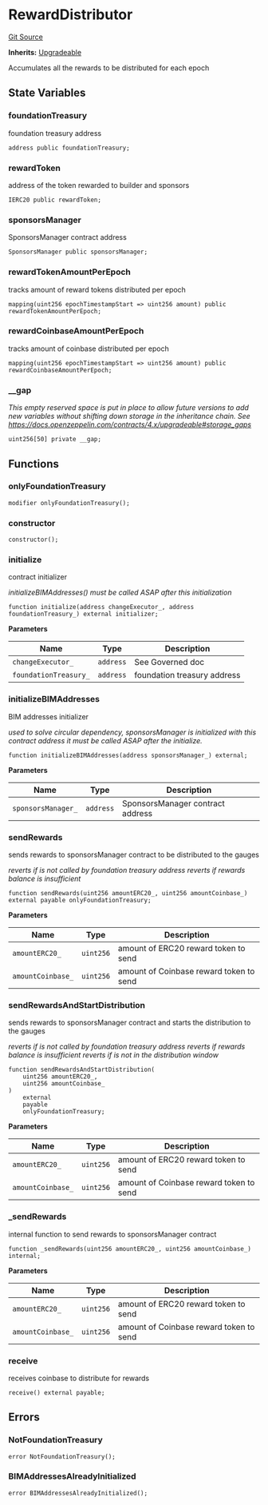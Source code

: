# RewardDistributor

[Git Source](https://github.com/rsksmart/builder-incentives-sc/blob/8884129e0c22dd8af168020cf4a012261055868b/src/RewardDistributor.sol)

**Inherits:** [Upgradeable](/src/governance/Upgradeable.sol/abstract.Upgradeable.md)

Accumulates all the rewards to be distributed for each epoch

## State Variables

### foundationTreasury

foundation treasury address

```solidity
address public foundationTreasury;
```

### rewardToken

address of the token rewarded to builder and sponsors

```solidity
IERC20 public rewardToken;
```

### sponsorsManager

SponsorsManager contract address

```solidity
SponsorsManager public sponsorsManager;
```

### rewardTokenAmountPerEpoch

tracks amount of reward tokens distributed per epoch

```solidity
mapping(uint256 epochTimestampStart => uint256 amount) public rewardTokenAmountPerEpoch;
```

### rewardCoinbaseAmountPerEpoch

tracks amount of coinbase distributed per epoch

```solidity
mapping(uint256 epochTimestampStart => uint256 amount) public rewardCoinbaseAmountPerEpoch;
```

### \_\_gap

_This empty reserved space is put in place to allow future versions to add new variables without shifting down storage
in the inheritance chain. See https://docs.openzeppelin.com/contracts/4.x/upgradeable#storage_gaps_

```solidity
uint256[50] private __gap;
```

## Functions

### onlyFoundationTreasury

```solidity
modifier onlyFoundationTreasury();
```

### constructor

```solidity
constructor();
```

### initialize

contract initializer

_initializeBIMAddresses() must be called ASAP after this initialization_

```solidity
function initialize(address changeExecutor_, address foundationTreasury_) external initializer;
```

**Parameters**

| Name                  | Type      | Description                 |
| --------------------- | --------- | --------------------------- |
| `changeExecutor_`     | `address` | See Governed doc            |
| `foundationTreasury_` | `address` | foundation treasury address |

### initializeBIMAddresses

BIM addresses initializer

_used to solve circular dependency, sponsorsManager is initialized with this contract address it must be called ASAP
after the initialize._

```solidity
function initializeBIMAddresses(address sponsorsManager_) external;
```

**Parameters**

| Name               | Type      | Description                      |
| ------------------ | --------- | -------------------------------- |
| `sponsorsManager_` | `address` | SponsorsManager contract address |

### sendRewards

sends rewards to sponsorsManager contract to be distributed to the gauges

_reverts if is not called by foundation treasury address reverts if rewards balance is insufficient_

```solidity
function sendRewards(uint256 amountERC20_, uint256 amountCoinbase_) external payable onlyFoundationTreasury;
```

**Parameters**

| Name              | Type      | Description                             |
| ----------------- | --------- | --------------------------------------- |
| `amountERC20_`    | `uint256` | amount of ERC20 reward token to send    |
| `amountCoinbase_` | `uint256` | amount of Coinbase reward token to send |

### sendRewardsAndStartDistribution

sends rewards to sponsorsManager contract and starts the distribution to the gauges

_reverts if is not called by foundation treasury address reverts if rewards balance is insufficient reverts if is not in
the distribution window_

```solidity
function sendRewardsAndStartDistribution(
    uint256 amountERC20_,
    uint256 amountCoinbase_
)
    external
    payable
    onlyFoundationTreasury;
```

**Parameters**

| Name              | Type      | Description                             |
| ----------------- | --------- | --------------------------------------- |
| `amountERC20_`    | `uint256` | amount of ERC20 reward token to send    |
| `amountCoinbase_` | `uint256` | amount of Coinbase reward token to send |

### \_sendRewards

internal function to send rewards to sponsorsManager contract

```solidity
function _sendRewards(uint256 amountERC20_, uint256 amountCoinbase_) internal;
```

**Parameters**

| Name              | Type      | Description                             |
| ----------------- | --------- | --------------------------------------- |
| `amountERC20_`    | `uint256` | amount of ERC20 reward token to send    |
| `amountCoinbase_` | `uint256` | amount of Coinbase reward token to send |

### receive

receives coinbase to distribute for rewards

```solidity
receive() external payable;
```

## Errors

### NotFoundationTreasury

```solidity
error NotFoundationTreasury();
```

### BIMAddressesAlreadyInitialized

```solidity
error BIMAddressesAlreadyInitialized();
```
